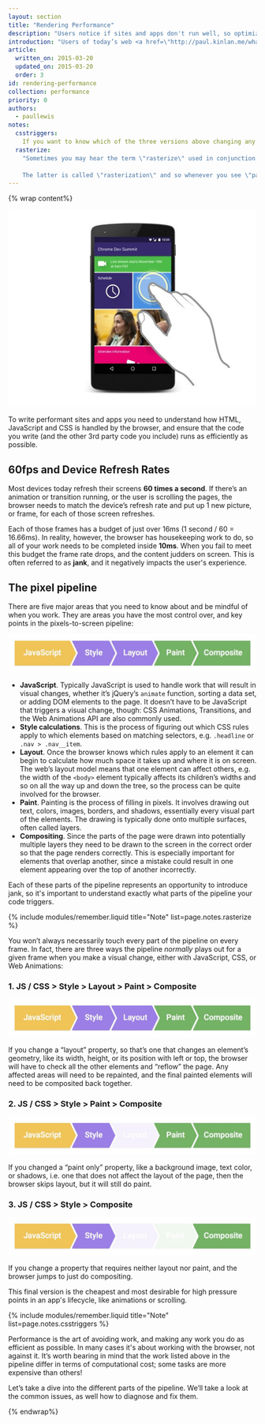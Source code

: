 ```yaml
---
layout: section
title: "Rendering Performance"
description: "Users notice if sites and apps don't run well, so optimizing rendering performance is crucia!"
introduction: "Users of today’s web <a href=\"http://paul.kinlan.me/what-news-readers-want/\">expect that the pages they visit will be interactive and smooth</a> and that’s where you need to increasingly focus your time and effort. Pages should not only load quickly, but also run well; scrolling should be stick-to-finger fast, and animations and interactions should be silky smooth."
article:
  written_on: 2015-03-20
  updated_on: 2015-03-20
  order: 3
id: rendering-performance
collection: performance
priority: 0
authors:
  - paullewis
notes:
  csstriggers:
    If you want to know which of the three versions above changing any given CSS property will trigger head to <a href="http://csstriggers.com">CSS Triggers</a>. And if you want the fast track to high performance animations, read the section on <a href="stick-to-compositor-only-properties-and-manage-layer-count">changing compositor-only properties</a>.
  rasterize:
    "Sometimes you may hear the term \"rasterize\" used in conjunction with paint. This is because painting is actually two tasks: 1) creating a list of draw calls, and 2) filling in the pixels.

    The latter is called \"rasterization\" and so whenever you see \"paint\", you should think of it as including \"rasterization\". (In some architectures creating the list of draw calls and rasterizing are done in different threads, but that isn't something under developer control.)"
---
```

{% wrap content%}

<img src="images/intro/response.jpg" class="center" alt="User interacting with a website.">

To write performant sites and apps you need to understand how HTML, JavaScript and CSS is handled by the browser, and ensure that the code you write (and the other 3rd party code you include) runs as efficiently as possible.

## 60fps and Device Refresh Rates

Most devices today refresh their screens **60 times a second**. If there’s an animation or transition running, or the user is scrolling the pages, the browser needs to match the device’s refresh rate and put up 1 new picture, or frame, for each of those screen refreshes.

Each of those frames has a budget of just over 16ms (1 second / 60 = 16.66ms). In reality, however, the browser has housekeeping work to do, so all of your work needs to be completed inside **10ms**. When you fail to meet this budget the frame rate drops, and the content judders on screen. This is often referred to as **jank**, and it negatively impacts the user's experience.

## The pixel pipeline
There are five major areas that you need to know about and be mindful of when you work. They are areas you have the most control over, and key points in the pixels-to-screen pipeline:

<img src="images/intro/frame-full.jpg" class="center" alt="The full pixel pipeline">

* **JavaScript**. Typically JavaScript is used to handle work that will result in visual changes, whether it’s jQuery’s `animate` function, sorting a data set, or adding DOM elements to the page. It doesn’t have to be JavaScript that triggers a visual change, though: CSS Animations, Transitions, and the Web Animations API are also commonly used.
* **Style calculations**. This is the process of figuring out which CSS rules apply to which elements based on matching selectors, e.g. `.headline` or `.nav > .nav__item`.
* **Layout**. Once the browser knows which rules apply to an element it can begin to calculate how much space it takes up and where it is on screen. The web’s layout model means that one element can affect others, e.g. the width of the `<body>` element typically affects its children’s widths and so on all the way up and down the tree, so the process can be quite involved for the browser.
* **Paint**. Painting is the process of filling in pixels. It involves drawing out text, colors, images, borders, and shadows, essentially every visual part of the elements. The drawing is typically done onto multiple surfaces, often called layers.
* **Compositing**. Since the parts of the page were drawn into potentially multiple layers they need to be drawn to the screen in the correct order so that the page renders correctly. This is especially important for elements that overlap another, since a mistake could result in one element appearing over the top of another incorrectly.

Each of these parts of the pipeline represents an opportunity to introduce jank, so it's important to understand exactly what parts of the pipeline your code triggers.

{% include modules/remember.liquid title="Note" list=page.notes.rasterize %}

You won’t always necessarily touch every part of the pipeline on every frame. In fact, there are three ways the pipeline _normally_ plays out for a given frame when you make a visual change, either with JavaScript, CSS, or Web Animations:

### 1. JS / CSS > Style > Layout > Paint > Composite

<img src="images/intro/frame-full.jpg" class="center" alt="The full pixel pipeline">

If you change a “layout” property, so that’s one that changes an element’s geometry, like its width, height, or its position with left or top, the browser will have to check all the other elements and “reflow” the page. Any affected areas will need to be repainted, and the final painted elements will need to be composited back together.

### 2. JS / CSS > Style > Paint > Composite

<img src="images/intro/frame-no-layout.jpg" class="center" alt="The  pixel pipeline without layout.">

If you changed a “paint only” property, like a background image, text color, or shadows, i.e. one that does not affect the layout of the page, then the browser skips layout, but it will still do paint.

### 3. JS / CSS > Style > Composite

<img src="images/intro/frame-no-layout-paint.jpg" class="center" alt="The pixel pipeline without layout or paint.">

If you change a property that requires neither layout nor paint, and the browser jumps to just do compositing.

This final version is the cheapest and most desirable for high pressure points in an app's lifecycle, like animations or scrolling.

{% include modules/remember.liquid title="Note" list=page.notes.csstriggers %}

Performance is the art of avoiding work, and making any work you do as efficient as possible. In many cases it's about working with the browser, not against it. It’s worth bearing in mind that the work listed above in the pipeline differ in terms of computational cost; some tasks are more expensive than others!

Let’s take a dive into the different parts of the pipeline. We’ll take a look at the common issues, as well how to diagnose and fix them.

{% endwrap%}
